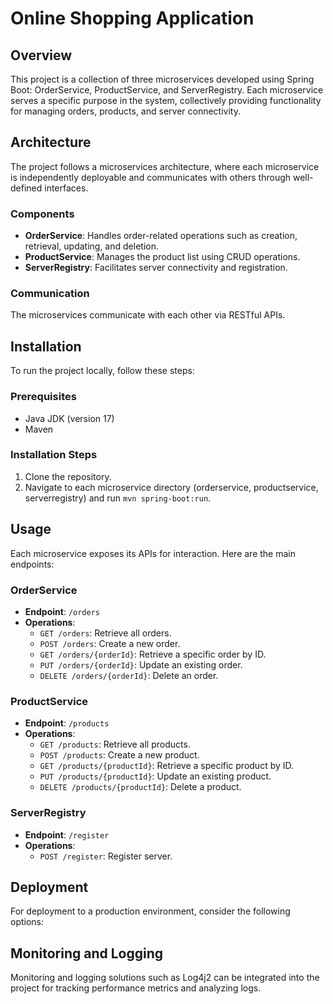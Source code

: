 # Online Shopping Application

## Overview
This project is a collection of three microservices developed using Spring Boot: OrderService, ProductService, and ServerRegistry. Each microservice serves a specific purpose in the system, collectively providing functionality for managing orders, products, and server connectivity.

## Architecture
The project follows a microservices architecture, where each microservice is independently deployable and communicates with others through well-defined interfaces.

### Components
- **OrderService**: Handles order-related operations such as creation, retrieval, updating, and deletion.
- **ProductService**: Manages the product list using CRUD operations.
- **ServerRegistry**: Facilitates server connectivity and registration.

### Communication
The microservices communicate with each other via RESTful APIs.

## Installation
To run the project locally, follow these steps:

### Prerequisites
- Java JDK (version 17)
- Maven


### Installation Steps
1. Clone the repository.
2. Navigate to each microservice directory (orderservice, productservice, serverregistry) and run `mvn spring-boot:run`.


## Usage
Each microservice exposes its APIs for interaction. Here are the main endpoints:

### OrderService
- **Endpoint**: `/orders`
- **Operations**: 
  - `GET /orders`: Retrieve all orders.
  - `POST /orders`: Create a new order.
  - `GET /orders/{orderId}`: Retrieve a specific order by ID.
  - `PUT /orders/{orderId}`: Update an existing order.
  - `DELETE /orders/{orderId}`: Delete an order.

### ProductService
- **Endpoint**: `/products`
- **Operations**: 
  - `GET /products`: Retrieve all products.
  - `POST /products`: Create a new product.
  - `GET /products/{productId}`: Retrieve a specific product by ID.
  - `PUT /products/{productId}`: Update an existing product.
  - `DELETE /products/{productId}`: Delete a product.

### ServerRegistry
- **Endpoint**: `/register`
- **Operations**: 
  - `POST /register`: Register server.

## Deployment
For deployment to a production environment, consider the following options:


## Monitoring and Logging
Monitoring and logging solutions such as Log4j2 can be integrated into the project for tracking performance metrics and analyzing logs.

